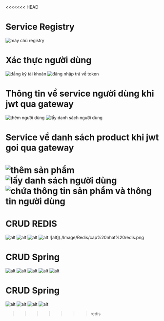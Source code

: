 <<<<<<< HEAD
# Service Registry
![máy chủ registry](Image/Day2/erukaservice-registry.png)
# Xác thực người dùng
![đắng ký tài khoản](Image/Day2/sigup%20user.png)
![đăng nhập trả về token](Image/Day2/login%20return%20token.png)
# Thông tin về service người dùng khi jwt qua gateway 
![thêm người dùng](Image/Image%20Redis%20with%20mysql/post%20user.png)
![lấy danh sách người dùng](Image/Image%20Redis%20with%20mysql/get%20user.png)
# Service về danh sách product khi jwt goi qua gateway
![thêm sản phẩm](Image/Image%20Redis%20with%20mysql/post%20product.png)
![lấy danh sách người dùng](Image/Image%20Redis%20with%20mysql/get%20product.png)
![chứa thông tin sản phẩm và thông tin người dùng](Image/Image%20Redis%20with%20mysql/order.png)
=======
# CRUD REDIS
![alt](./Image/Redis/add%20redis.png)
![alt](./Image/Redis/get%20redis.png)
![alt](./Image/Redis/get%20by%20ID%20redis.png)
![alt](./Image/Redis/xoa%20redis.png)
![alt](./Image/Redis/cap%20nhat%20redis.png
# CRUD Spring
![alt](./Image/Redis/spring%20add.png)
![alt](./Image/Redis/spring%20get%20all.png)
![alt](./Image/Redis/xoa%20spring.png)
![alt](./Image/Redis/update%20spring.png)
![alt](./Image/Redis/getById.png)
# CRUD Spring
![alt](./Image/Redis/mogodb%20spring%20add.png)
![alt](./Image/Redis/get%20ID%20Mongo.png)
![alt](./Image/Redis/get%20mongodb.png)
![alt](./Image/Redis/xoa%20mongo.png)
>>>>>>> redis
